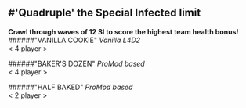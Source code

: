 #'Quadruple' the Special Infected limit 
------------------------------------------------------------------  
**Crawl through waves of 12 SI to score the highest team health bonus!**  
######"VANILLA COOKIE" 
_Vanilla L4D2_  
< 4 player >  
  
######"BAKER'S DOZEN"
_ProMod based_  
< 4 player >  
  
######"HALF BAKED" 
_ProMod based_  
< 2 player >  



